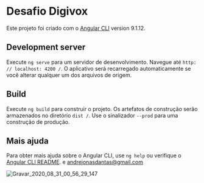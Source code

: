 # Desafio Digivox

Este projeto foi criado com o [Angular CLI](https://github.com/angular/angular-cli) version 9.1.12.

## Development server

Execute  `ng serve` para um servidor de desenvolvimento. Navegue até `http: // localhost: 4200 /`. O aplicativo será recarregado automaticamente se você alterar qualquer um dos arquivos de origem.

## Build

Execute `ng build` para construir o projeto. Os artefatos de construção serão armazenados no diretório `dist /`. Use o sinalizador `--prod` para uma construção de produção.


## Mais ajuda

Para obter mais ajuda sobre o Angular CLI, use `ng help` ou verifique o [Angular CLI README](https://github.com/angular/angular-cli/blob/master/README.md). e andrejonasdantas@gmail.com

![Gravar_2020_08_31_00_56_29_147](https://user-images.githubusercontent.com/16575511/91681747-c2a2fc00-eb25-11ea-8d65-589afce24d54.gif)

